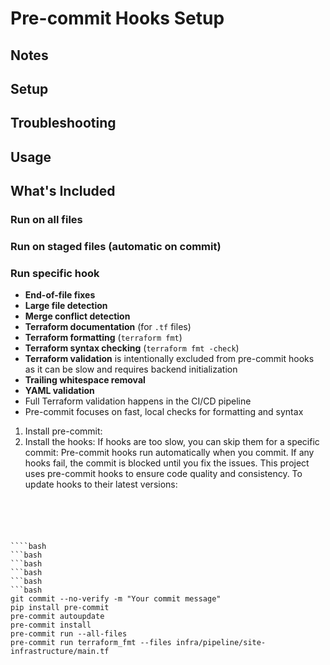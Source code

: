 # Pre-commit Hooks Setup
## Notes
## Setup
## Troubleshooting
## Usage
## What's Included
### Run on all files
### Run on staged files (automatic on commit)
### Run specific hook
- **End-of-file fixes**
- **Large file detection**
- **Merge conflict detection**
- **Terraform documentation** (for `.tf` files)
- **Terraform formatting** (`terraform fmt`)
- **Terraform syntax checking** (`terraform fmt -check`)
- **Terraform validation** is intentionally excluded from pre-commit hooks as it can be slow and requires backend initialization
- **Trailing whitespace removal**
- **YAML validation**
- Full Terraform validation happens in the CI/CD pipeline
- Pre-commit focuses on fast, local checks for formatting and syntax
1. Install pre-commit:
2. Install the hooks:
If hooks are too slow, you can skip them for a specific commit:
Pre-commit hooks run automatically when you commit. If any hooks fail, the commit is blocked until you fix the issues.
This project uses pre-commit hooks to ensure code quality and consistency.
To update hooks to their latest versions:
```
```
```
```
```
```
```
```
```
```
````
````bash
```bash
```bash
```bash
```bash
```bash
git commit --no-verify -m "Your commit message"
pip install pre-commit
pre-commit autoupdate
pre-commit install
pre-commit run --all-files
pre-commit run terraform_fmt --files infra/pipeline/site-infrastructure/main.tf
